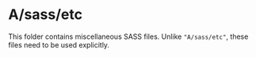 # A/sass/etc

This folder contains miscellaneous SASS files. Unlike `"A/sass/etc"`, these files
need to be used explicitly.
